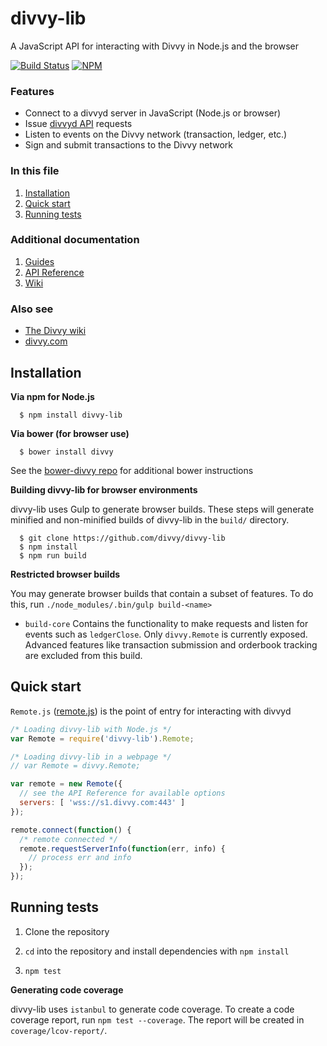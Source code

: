 # divvy-lib

A JavaScript API for interacting with Divvy in Node.js and the browser

[![Build Status](https://travis-ci.org/xdv/divvy-lib.svg?branch=master)](https://travis-ci.org/xdv/divvy-lib)
[![NPM](https://nodei.co/npm/divvy-lib.png)](https://www.npmjs.org/package/divvy-lib)

### Features

+ Connect to a divvyd server in JavaScript (Node.js or browser)
+ Issue [divvyd API](https://divvy.com/build/divvyd-apis/) requests
+ Listen to events on the Divvy network (transaction, ledger, etc.)
+ Sign and submit transactions to the Divvy network

### In this file

1. [Installation](#installation)
2. [Quick start](#quick-start)
3. [Running tests](#running-tests)

### Additional documentation

1. [Guides](docs/GUIDES.md)
2. [API Reference](docs/REFERENCE.md)
3. [Wiki](https://divvy.com/wiki/Divvy_JavaScript_library)

### Also see

+ [The Divvy wiki](https://divvy.com/wiki)
+ [divvy.com](https://divvy.com)

## Installation

**Via npm for Node.js**

```
  $ npm install divvy-lib
```

**Via bower (for browser use)**

```
  $ bower install divvy
```

See the [bower-divvy repo](https://github.com/divvy/bower-divvy) for additional bower instructions


**Building divvy-lib for browser environments**

divvy-lib uses Gulp to generate browser builds. These steps will generate minified and non-minified builds of divvy-lib in the `build/` directory.

```
  $ git clone https://github.com/divvy/divvy-lib
  $ npm install
  $ npm run build
```

**Restricted browser builds**

You may generate browser builds that contain a subset of features. To do this, run `./node_modules/.bin/gulp build-<name>`

+ `build-core` Contains the functionality to make requests and listen for events such as `ledgerClose`. Only `divvy.Remote` is currently exposed. Advanced features like transaction submission and orderbook tracking are excluded from this build.

## Quick start

`Remote.js` ([remote.js](https://github.com/divvy/divvy-lib/blob/develop/src/js/divvy/remote.js)) is the point of entry for interacting with divvyd

```js
/* Loading divvy-lib with Node.js */
var Remote = require('divvy-lib').Remote;

/* Loading divvy-lib in a webpage */
// var Remote = divvy.Remote;

var remote = new Remote({
  // see the API Reference for available options
  servers: [ 'wss://s1.divvy.com:443' ]
});

remote.connect(function() {
  /* remote connected */
  remote.requestServerInfo(function(err, info) {
    // process err and info
  });
});
```

## Running tests

1. Clone the repository

2. `cd` into the repository and install dependencies with `npm install`

3. `npm test`

**Generating code coverage**

divvy-lib uses `istanbul` to generate code coverage. To create a code coverage report, run `npm test --coverage`. The report will be created in `coverage/lcov-report/`.
